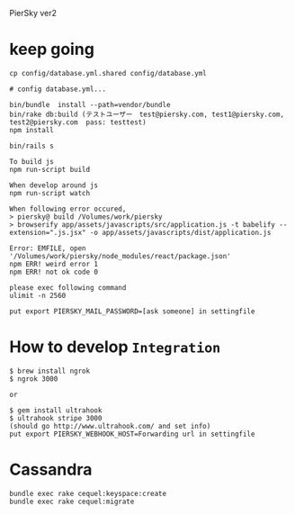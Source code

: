 PierSky ver2

# keep going

    cp config/database.yml.shared config/database.yml

    # config database.yml...

    bin/bundle  install --path=vendor/bundle
    bin/rake db:build (テストユーザー　test@piersky.com, test1@piersky.com, test2@piersky.com  pass: testtest)
    npm install

    bin/rails s

    To build js
    npm run-script build

    When develop around js
    npm run-script watch

    When following error occured,
    > piersky@ build /Volumes/work/piersky
    > browserify app/assets/javascripts/src/application.js -t babelify --extension=".js.jsx" -o app/assets/javascripts/dist/application.js

    Error: EMFILE, open '/Volumes/work/piersky/node_modules/react/package.json'
    npm ERR! weird error 1
    npm ERR! not ok code 0

    please exec following command
    ulimit -n 2560

    put export PIERSKY_MAIL_PASSWORD=[ask someone] in settingfile

# How to develop `Integration`

    $ brew install ngrok
    $ ngrok 3000

    or

    $ gem install ultrahook
    $ ultrahook stripe 3000
    (should go http://www.ultrahook.com/ and set info)
    put export PIERSKY_WEBHOOK_HOST=Forwarding url in settingfile

# Cassandra

    bundle exec rake cequel:keyspace:create
    bundle exec rake cequel:migrate
